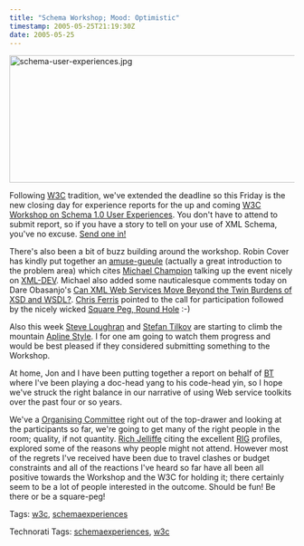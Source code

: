 ```yaml
---
title: "Schema Workshop; Mood: Optimistic"
timestamp: 2005-05-25T21:19:30Z
date: 2005-05-25
---
```


<p>
<a href="http://www.w3.org/2005/03/xml-schema-user-cfp"><img alt="schema-user-experiences.jpg" src="http://blog.whatfettle.com/archives/schema-user-experiences.jpg" width="532" height="225" border="0" /></a> 
</p><p>
Following <a href="http://www.w3.org">W3C</a> tradition, we've extended the deadline so this Friday is the new closing day for experience reports for the up and coming <a href="http://www.w3.org/2005/03/xml-schema-user-cfp">W3C Workshop on Schema 1.0 User Experiences</a>. You don't have to attend to submit  report, so if you have a story to tell on your use of XML Schema, you've no excuse. <a href="mailto:team-schema-workshop-submissions@w3.org">Send one in!</a> 
</p><p>
There's also been a bit of buzz building around the workshop. Robin Cover has kindly put together an <a href="http://xml.coverpages.org/ni2005-05-24-a.html">amuse-gueule</a> (actually a great introduction to the problem area) which cites <a href="http://blogs.msdn.com/mikechampion/">Michael Champion</a> talking up the event nicely on <a href="http://lists.xml.org/archives/xml-dev/200505/msg00322.html">XML-DEV</a>. Michael also added some nauticalesque comments today on Dare Obasanjo's <a href="http://www.25hoursaday.com/weblog/PermaLink.aspx?guid=f1733c70-14fd-47bb-99ad-20dba2686de7">Can XML Web Services Move Beyond the Twin Burdens of XSD and WSDL?</a>.  <a href="http://www-128.ibm.com/developerworks/blogs/dw_blog.jspa?blog=440&#38;ca=drs-bl">Chris Ferris</a> pointed to the call for participation followed by the nicely wicked <a href="http://webpages.charter.net/chrisfer/2005/05/squarepeg-roundhole.html">Square Peg, Round Hole</a> :-)
</p><p>
Also this week <a href="http://www.1060.org/blogxter/entry?publicid=A51529AFFCC96153CD66E92B1F68B45A">Steve Loughran</a> and <a href="http://www.innoq.com/blog/st/2005/05/25/alpine_design_goals.html">Stefan Tilkov</a> are starting to climb the mountain <a href="http://www.hpl.hp.com/techreports/2005/HPL-2005-83.pdf">Apline Style</a>. I for one am going to watch them progress and would be best pleased if they considered submitting something to the Workshop.
</p><p>
At home, Jon and I have been putting together a report on behalf of <a href="http://www.bt.com">BT</a> where I've been playing a doc-head yang to his code-head yin, so I hope we've struck the right balance in our narrative of using Web service toolkits over the past four or so years.
</p><p>
We've a <a href="http://www.w3.org/2005/03/xml-schema-user-cfp#committee">Organising Committee</a> right out of the top-drawer and looking at the participants so far, we're going to get many of the right people in the room; quality, if not quantity. <a href="http://www.oreillynet.com/pub/wlg/7035">Rich Jelliffe</a> citing the excellent <a href="http://sdec.reach.ie/rigs">RIG</a>  profiles, explored some of the reasons why people might not attend. However most of the regrets I've received have been due to travel clashes or budget constraints and all of the reactions I've heard so far have all been all positive towards the Workshop and the W3C for holding it; there certainly seem to be a lot of people interested in the outcome.  Should be fun! Be there or be a square-peg!
</p><p>
Tags: <a href="http://technorati.com/tag/w3c" rel="tag">w3c</a>, <a href="http://technorati.com/tag/schemaexperiences" rel="tag">schemaexperiences</a>
</p><!-- technorati tags start --><p>Technorati Tags: <a href="http://technorati.com/tag/schemaexperiences" rel="tag">schemaexperiences</a>, <a href="http://technorati.com/tag/w3c" rel="tag">w3c</a></p><!-- technorati tags end -->
